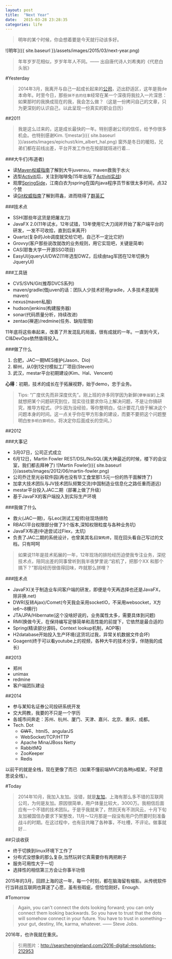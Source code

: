 ```yaml
---
layout: post
title:  "Next Year"
date:   2015-03-28 23:28:35
categories: life
---
```

> 明年的某个时候，你会想着要是今天就行动该多好。

![明年]({{ site.baseurl }}/assets/images/2015/03/next-year.png)

> 年年岁岁花相似，岁岁年年人不同。—— 出自唐代诗人刘希夷的《代悲白头翁》

#Yesterday

> 2014年3月，我离开与自己一起成长起来的[公司](http://www.epichust.com)，迈出舒适区，这年是我de本命年。时至今日，那些`抹不去的往事`经常在某一个深夜将我拉入一片深思：如果那时的我换成现在的我，我会怎么做？（这是一份拷问自己的文章，只为更深刻的认识自己，以此呈现一份真实的职业日历）

##2011
> 我是这么过来的，这是成长最快的一年。特别感谢公司的信任，给予你很多机会。也特别感谢Kim.
![mestar]({{ site.baseurl }}/assets/images/epichust/kim_albert_hal.png)
窗外是冬日的暖阳，兄弟们都在前线出差，平台开发工作也在按部就班进行着...

###大牛们(布道者)
* 读[Maven权威指南](http://www.amazon.cn/Maven%E5%AE%9E%E6%88%98-%E8%AE%B8%E6%99%93%E6%96%8C/dp/B004CLZ7BA/ref=sr_1_1?ie=UTF8&qid=1427632273&sr=8-1&keywords=maven)了解到大牛juvenxu，maven救我于水火
* 选型[Activiti](http://activiti.org/)后，关注到咖啡兔(15年出版了[Activiti实战](http://www.amazon.cn/Activiti%E5%AE%9E%E6%88%98-%E9%97%AB%E6%B4%AA%E7%A3%8A/dp/B00RRCOYAQ/ref=sr_1_1?ie=UTF8&qid=1427636260&sr=8-1&keywords=activiti))
* 观摩[SpringSide](https://github.com/springside)，江南白衣为spring在国内java程序员节省很太多时间，点32个赞
* 读[Git权威指南](http://www.amazon.cn/Git%E6%9D%83%E5%A8%81%E6%8C%87%E5%8D%97-%E8%92%8B%E9%91%AB/dp/B0058FLC40/ref=tmm_pap_title_0?ie=UTF8&qid=1427632775&sr=8-2)了解到蒋鑫，进而晓得了[群英汇](http://www.ossxp.com/)

###技术点
* SSH(那些年这货是把屠龙刀)
* JavaFX 2.0(11年试水，12年试错，13年使用它大刀阔斧开始了客户端平台的研发，一发不可收拾，直到后来离开)
* Quartz(复杂的Job调度就交给它吧，自己不一定比它好)
* Grovvy(客户那些说改就改的业务规则，用它实现吧，关键是简单)
* CAS(耶鲁大学一开源SSO项目)
* EasyUI/jqueryUI/DWZ(11年选型DWZ，后续由tag军团在12年切换为JqueryUI)

###工具链
* CVS/SVN/Git(推荐DVCS系列)
* maven/gradle(借juven的话：团队人少技术好用gradle，人多技术差就用maven)
* nexus(maven私服)
* hudson/jenkins(构建服务器)
* sonar(代码质量分析，持续改进)
* zentao(禅道)/redmine(任务、缺陷管理)

11年底将这些串起来，改善了开发混乱的局面，很有成就的一年。一直到今天，CI&DevOps依然值得投入。

###做了什么
1. 合肥，JAC一期MES维护(Jason、Dio)
2. 柳州，从0到1交付模拟工厂项目(Steven)
3. 武汉，mestar平台初期建设(Kim、Hal、Vencent)

**心得**：初期，技术的成长在于拓展视野，始于demo，忠于业务。

> Tips: “广度优先而非深度优先”。刚上班的许多同学因为新鲜(`摩拳插掌`)上来就想把某个问题研究到位，现实往往要求你马上解决问题，不是让你搞研究，推导方程式。（PS:因为没经验，等你整明白，估计要花几倍于解决这个问题本身的时间。这一点关乎你在甲方形象的建设，而要不要把这个问题整明白`整多明白算明白`，将决定你后面成长的空间。）

##2012

###大事记
* 3月07日，公司正式成立
* 6月12日，Martin Fowler REST/DSL/NoSQL(离大神最近的时候，楼下的会议室，我们都去拜神了)
![Martin Fowler]({{ site.baseurl }}/assets/images/2012/06/martin-fowler.png)
* 公司乔迁至光谷软件园(再也没有华工食堂那1.5元一份的热干面解馋了)
* 加拿大技术团队与JV技术团队频繁交流(中国制造业信息化之路任重而道远)
* mestar平台投入JAC二期（部署上做了升级）
* 基于JavaFX的客户端投入到实际生产环境

###我做了什么
* 救火(JAC一期)，与Leo(测试工程师)驻现场排险
* RBAC(平台权限部分做了3个版本,深知权限粒度与各种业务坑)
* JavaFX布道(中途尝试过Flex，太坑)
* 负责了JAC二期的系统设计，也曾美其名曰`架构师`，现在回头看自己写过的文档，只有呵呵

> 如果说11年是技术拓展的一年，12年现场的排险经历迫使我专注业务，深挖技术点，陪同出差的同事曾听到我半夜梦里说:“宕机了，把那个XX 和那个搞下？”那段经历很值得回味，咋就那么拼哩？

###技术点
* JavaFX(关于制造业车间客户端的研发，即便是今天再选择也还是JavaFX，除非换.net)
* DWR(反转Ajax)/Comet(今天我会采用socketIO，不采用websocket，X方ie6～8横行)
* JTA/JPA/Hibernate(这个没啥好说的，业务属性太多，需要具体到问题)
* RMI(换做今天，在保持编写足够简单和高性能的前提下，它依然是最合适的)
* Spring(精读部分源码，Context lookup机制，AOP等)
* H2database开始投入生产环境(这货坑过我，异常关机数据文件会坏)
* Goagent(终于可以看youtube上的视频，各种大牛的技术分享，伴随我的成长)

##2013

* 郑州
* unimax
* redmine
* 客户端团队建设

##2014

* 参与某知名证券公司投研系统开发
* 交大网教，我要的不只是一个学历
* 各城市间奔走：苏州、杭州、厦门、天津、嘉兴、北京、重庆、成都。
* Tech. Dot
	* ~~GWT~~、html5、angularJS
	* WebSocket/TCP/HTTP
	* Apache Mina/JBoss Netty
	* RabbitMQ
	* ZooKeeper
	* Redis

以前干的就是全栈，现在更像了而已（如果不懂前端MVC的各种js框架，不好意思说全栈）。

#Today

> 2014年10月，我加入友加。没错，就是[友加](http://youja.cn)。上海有那么多不错的互联网公司，为何是友加。原因很简单，用户体量比较大，3000万。我相信后面应有一个不错的技术团队。于是乎我就来了，然则天有不测风云，十月下旬友加被国信办要求下架整改，11月～12月那是一段没有用户仍然要时刻准备战斗的时期。在这过程中，也有目共睹了各种事，不吐槽，不评论。做事就好...

##只谈收获
* 终于切换到linux环境下工作了
* 分布式没想象的那么复杂,当然玩转它真需要你有两把刷子
* 服务可用性大于一切
* 选择性的相信第三方会让你事半功倍

2015年的3月，回顾上海的这一年，每一个时刻，都在脑海留有缩影。从传统软件行当转战互联网也算遂了心愿，虽有些瑕疵，但恰恰刚好。Enough.

#Tomorrow
> Again, you can't connect the dots looking forward; you can only connect them looking backwards. So you have to trust that the dots will somehow connect in your future. You have to trust in something--your gut, destiny, life, karma, whatever. —— Steve Jobs.

2016年，也许我就在重庆。

> 引用图片：http://searchengineland.com/2016-digital-resolutions-212953
